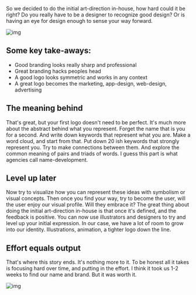 So we decided to do the initial art-direction in-house, how hard could it be right? <!--more-->Do you really have to be a designer to recognize good design? Or is having an eye for design enough to sense your way forward.

<img alt="img" src="/assets/images/blog/helloworld.png" onload="this.width*=0.5">

## Some key take-aways:

- Good branding looks really sharp and professional
- Great branding hacks peoples head
- A good logo looks symmetric and works in any context
- A great logo becomes the marketing, app-design, web-design, advertising  

## The meaning behind
That's great, but your first logo doesn't need to be perfect. It's much more about the abstract behind what you represent. Forget the name that is you for a second. And write down keywords that represent what you are. Make a word cloud, and start from that. Put down 20 ish keywords that strongly represent you. Try to make connections between them. And explore the common meaning of pairs and triads of words. I guess this part is what agencies call name-development.

## Level up later
Now try to visualize how you can represent these ideas with symbolism or visual concepts. Then once you find your way, try to become the user, will the user enjoy our visual profile. Will they embrace it? The great thing about doing the initial art-direction in-house is that once it's defined, and the feedback is positive. You can now use illustrators and designers to try and level up your initial expression. In our case, we have a lot of room to grow into our identity. Illustrations, animation, a tighter logo down the line.

## Effort equals output
That's where this story ends. It's nothing more to it. To be honest all it takes is focusing hard over time, and putting in the effort. I think it took us 1-2 weeks to find our name and brand. But it was worth it.

<img alt="img" src="/assets/images/night.png" onload="this.width*=0.5">
